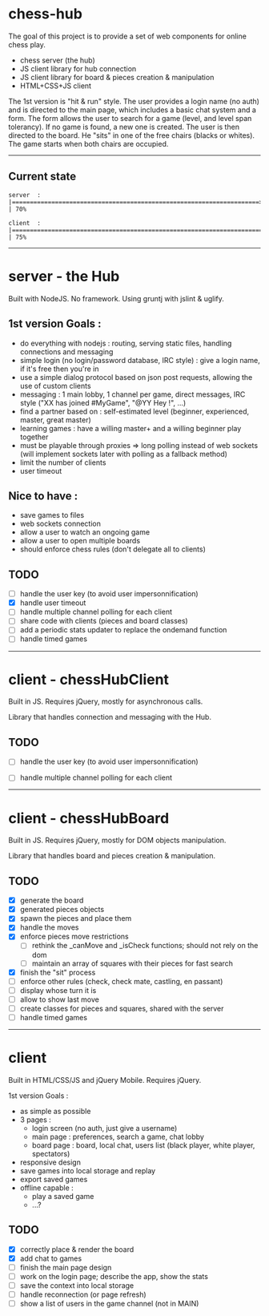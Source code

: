 chess-hub
=========

The goal of this project is to provide a set of web components for online chess play.
- chess server (the hub)
- JS client library for hub connection
- JS client library for board & pieces creation & manipulation
- HTML+CSS+JS client

The 1st version is "hit & run" style. The user provides a login name (no auth) and is directed to the main page, which includes a basic chat system and a form. The form allows the user to search for a game (level, and level span tolerancy). If no game is found, a new one is created. The user is then directed to the board. He "sits" in one of the free chairs (blacks or whites). The game starts when both chairs are occupied.

___
Current state
---------

    server  : |=====================================================================>                              | 70%

    client  : |==========================================================================>                         | 75%



___
server - the Hub
=========

Built with NodeJS. No framework.
Using gruntj with jslint & uglify.

1st version Goals :
--------
- do everything with nodejs : routing, serving static files, handling connections and messaging
- simple login (no login/password database, IRC style) : give a login name, if it's free then you're in
- use a simple dialog protocol based on json post requests, allowing the use of custom clients
- messaging : 1 main lobby, 1 channel per game, direct messages, IRC style ("XX has joined #MyGame", "@YY Hey !", ...)
- find a partner based on : self-estimated level (beginner, experienced, master, great master)
- learning games : have a willing master+ and a willing beginner play together
- must be playable through proxies => long polling instead of web sockets (will implement sockets later with polling as a fallback method)
- limit the number of clients
- user timeout

Nice to have :
--------
- save games to files
- web sockets connection
- allow a user to watch an ongoing game
- allow a user to open multiple boards
- should enforce chess rules (don't delegate all to clients)


TODO
---------
- [ ] handle the user key (to avoid user impersonnification)
- [x] handle user timeout
- [ ] handle multiple channel polling for each client
- [ ] share code with clients (pieces and board classes)
- [ ] add a periodic stats updater to replace the ondemand function
- [ ] handle timed games

___
client - chessHubClient
=========

Built in JS.
Requires jQuery, mostly for asynchronous calls.

Library that handles connection and messaging with the Hub.


TODO
---------
- [ ] handle the user key (to avoid user impersonnification)
- [ ] handle multiple channel polling for each client


___
client - chessHubBoard
=========

Built in JS.
Requires jQuery, mostly for DOM objects manipulation.

Library that handles board and pieces creation & manipulation.

TODO
---------
- [x] generate the board
- [x] generated pieces objects
- [x] spawn the pieces and place them
- [x] handle the moves
- [x] enforce pieces move restrictions
  - [ ] rethink the _canMove and _isCheck functions; should not rely on the dom
  - [ ] maintain an array of squares with their pieces for fast search
- [x] finish the "sit" process
- [ ] enforce other rules (check, check mate, castling, en passant)
- [ ] display whose turn it is
- [ ] allow to show last move
- [ ] create classes for pieces and squares, shared with the server
- [ ] handle timed games

___
client
=========

Built in HTML/CSS/JS and jQuery Mobile.
Requires jQuery.

1st version Goals :
- as simple as possible
- 3 pages :
  - login screen (no auth, just give a username)
  - main page : preferences, search a game, chat lobby
  - board page : board, local chat, users list (black player, white player, spectators)
- responsive design
- save games into local storage and replay
- export saved games
- offline capable :
  - play a saved game
  - ...?


TODO
---------
- [x] correctly place & render the board
- [x] add chat to games
- [ ] finish the main page design
- [ ] work on the login page; describe the app, show the stats
- [ ] save the context into local storage
- [ ] handle reconnection (or page refresh)
- [ ] show a list of users in the game channel (not in MAIN)
